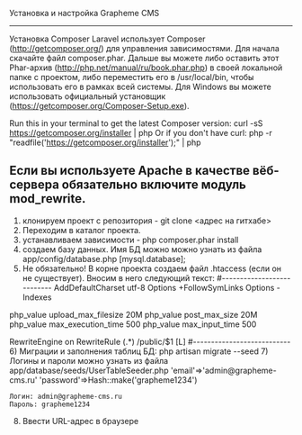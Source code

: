 Установка и настройка Grapheme CMS

----------------------------------------------------------------------------------------------------
Установка Composer
Laravel использует Composer (http://getcomposer.org/) для управления зависимостями.
Для начала скачайте файл composer.phar. Дальше вы можете либо оставить этот Phar-архив (http://php.net/manual/ru/book.phar.php) в своей локальной папке с проектом,
либо переместить его в /usr/local/bin, чтобы использовать его в рамках всей системы. Для Windows вы можете использовать официальный установщик
(https://getcomposer.org/Composer-Setup.exe).

Run this in your terminal to get the latest Composer version: curl -sS https://getcomposer.org/installer | php
Or if you don't have curl: php -r "readfile('https://getcomposer.org/installer');" | php

Если вы используете Apache в качестве вёб-сервера обязательно включите модуль mod_rewrite.
----------------------------------------------------------------------------------------------------

1) клонируем проект с репозитория - git clone <адрес на гитхабе>
2) Переходим в каталог проекта.
3) устанавливаем зависимости - php composer.phar install
4) создаем базу данных. Имя БД можно можно узнать из файла app/config/database.php [mysql.database];
5) Не обязательно! В корне проекта создаем файл .htaccess (если он не существует). Вносим в него следующий текст:
#---------------------------
AddDefaultCharset utf-8
Options +FollowSymLinks
Options -Indexes

php_value upload_max_filesize 20M
php_value post_max_size 20M
php_value max_execution_time 500
php_value max_input_time 500

<IfModule mod_rewrite.c>
    RewriteEngine on
	RewriteRule (.*) /public/$1 [L]
</IfModule>
#---------------------------
6) Миграции и заполнения таблиц БД: php artisan migrate --seed
7) Логины и пароли можно узнать из файла app/database/seeds/UserTableSeeder.php
    'email'=>'admin@grapheme-cms.ru'
    'password'=>Hash::make('grapheme1234')

    Логин: admin@grapheme-cms.ru
    Пароль: grapheme1234
8) Ввести URL-адрес в браузере